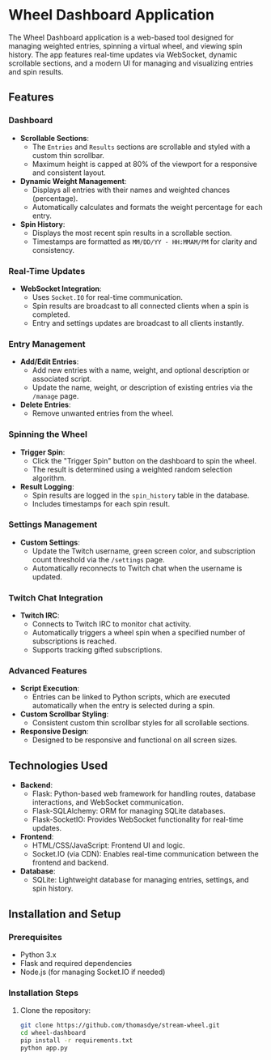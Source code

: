 # Wheel Dashboard Application

The Wheel Dashboard application is a web-based tool designed for managing weighted entries, spinning a virtual wheel, and viewing spin history. The app features real-time updates via WebSocket, dynamic scrollable sections, and a modern UI for managing and visualizing entries and spin results.

## Features

### Dashboard
- **Scrollable Sections**:
  - The `Entries` and `Results` sections are scrollable and styled with a custom thin scrollbar.
  - Maximum height is capped at 80% of the viewport for a responsive and consistent layout.
- **Dynamic Weight Management**:
  - Displays all entries with their names and weighted chances (percentage).
  - Automatically calculates and formats the weight percentage for each entry.
- **Spin History**:
  - Displays the most recent spin results in a scrollable section.
  - Timestamps are formatted as `MM/DD/YY - HH:MMAM/PM` for clarity and consistency.

### Real-Time Updates
- **WebSocket Integration**:
  - Uses `Socket.IO` for real-time communication.
  - Spin results are broadcast to all connected clients when a spin is completed.
  - Entry and settings updates are broadcast to all clients instantly.

### Entry Management
- **Add/Edit Entries**:
  - Add new entries with a name, weight, and optional description or associated script.
  - Update the name, weight, or description of existing entries via the `/manage` page.
- **Delete Entries**:
  - Remove unwanted entries from the wheel.

### Spinning the Wheel
- **Trigger Spin**:
  - Click the "Trigger Spin" button on the dashboard to spin the wheel.
  - The result is determined using a weighted random selection algorithm.
- **Result Logging**:
  - Spin results are logged in the `spin_history` table in the database.
  - Includes timestamps for each spin result.

### Settings Management
- **Custom Settings**:
  - Update the Twitch username, green screen color, and subscription count threshold via the `/settings` page.
  - Automatically reconnects to Twitch chat when the username is updated.

### Twitch Chat Integration
- **Twitch IRC**:
  - Connects to Twitch IRC to monitor chat activity.
  - Automatically triggers a wheel spin when a specified number of subscriptions is reached.
  - Supports tracking gifted subscriptions.

### Advanced Features
- **Script Execution**:
  - Entries can be linked to Python scripts, which are executed automatically when the entry is selected during a spin.
- **Custom Scrollbar Styling**:
  - Consistent custom thin scrollbar styles for all scrollable sections.
- **Responsive Design**:
  - Designed to be responsive and functional on all screen sizes.

## Technologies Used
- **Backend**:
  - Flask: Python-based web framework for handling routes, database interactions, and WebSocket communication.
  - Flask-SQLAlchemy: ORM for managing SQLite databases.
  - Flask-SocketIO: Provides WebSocket functionality for real-time updates.
- **Frontend**:
  - HTML/CSS/JavaScript: Frontend UI and logic.
  - Socket.IO (via CDN): Enables real-time communication between the frontend and backend.
- **Database**:
  - SQLite: Lightweight database for managing entries, settings, and spin history.

## Installation and Setup

### Prerequisites
- Python 3.x
- Flask and required dependencies
- Node.js (for managing Socket.IO if needed)

### Installation Steps
1. Clone the repository:
   ```bash
   git clone https://github.com/thomasdye/stream-wheel.git
   cd wheel-dashboard
   pip install -r requirements.txt
   python app.py

